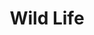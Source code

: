 --- 
title: "Wild Life"
publishdate: "2019-3-15T16:48:46+02:00"
src: "https://365manga.net/manga/wild-life"
image: "https://data.365manga.net/images/thumbnails/24645-wild-life.jpg"
description: "[From Boku-Tachi]: Tesshou is your typical high school delinquent with a special skill. He has a perfect pitch. This skill enables him to hear things most people wouldn't. After saving a small dog, Tesshou realises his calling in life is to become a Vet! Wild Life is currently running the the serial magazine Shounen Sunday."
---